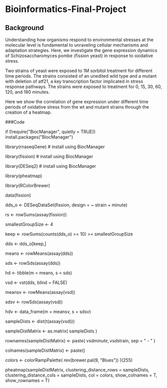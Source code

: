 # Bioinformatics-Final-Project
## Background

Understanding how organisms respond to environmental stresses at the molecular level is fundamental to unraveling cellular mechanisms and adaptation strategies. Here, we investigate the gene expression dynamics of Schizosaccharomyces pombe (fission yeast) in response to oxidative stress.

Two strains of yeast were exposed to 1M sorbitol treatment for different time periods. The strains consisted of an unedited wild type and a mutant with deletion of atf21, a key transcription factor implicated in stress response pathways. The strains were exposed to treatment for 0, 15, 30, 60, 120, and 180 minutes.

Here we show the correlation of gene expression under different time periods of oxidative stress from the wt and mutant strains through the creation of a heatmap. 



###Code

if (!require("BiocManager", quietly = TRUE))
  install.packages("BiocManager")
  
library(rnaseqGene) # install using BiocManager

library(fission) # install using BiocManager

library(DESeq2)  # install using BiocManager

library(pheatmap)

library(RColorBrewer)

data(fission)

dds_o <- DESeqDataSet(fission, design = ~ strain + minute) 

rs <- rowSums(assay(fission))

smallestGroupSize <- 4

keep <- rowSums(counts(dds_o) >= 10) >= smallestGroupSize

dds <- dds_o[keep,]

means <- rowMeans(assay(dds))

sds <- rowSds(assay(dds))

hd <- tibble(m = means, s = sds)

vsd <- vst(dds, blind = FALSE)

meansv <- rowMeans(assay(vsd))

sdsv <- rowSds(assay(vsd))

hdv <- data_frame(m = meansv, s = sdsv)

sampleDists <- dist(t(assay(vsd)))

sampleDistMatrix <- as.matrix( sampleDists )

rownames(sampleDistMatrix) <- paste( vsd$minute, vsd$strain, sep = " - " )

colnames(sampleDistMatrix) <- paste()

colors <- colorRampPalette( rev(brewer.pal(9, "Blues")) )(255)

pheatmap(sampleDistMatrix,
         clustering_distance_rows = sampleDists,
         clustering_distance_cols = sampleDists,
         col = colors, show_colnames = T, show_rownames = T)
